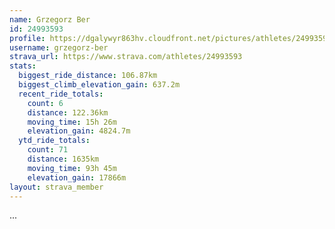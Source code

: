 ```yaml
---
name: Grzegorz Ber
id: 24993593
profile: https://dgalywyr863hv.cloudfront.net/pictures/athletes/24993593/7453165/11/large.jpg
username: grzegorz-ber
strava_url: https://www.strava.com/athletes/24993593
stats:
  biggest_ride_distance: 106.87km
  biggest_climb_elevation_gain: 637.2m
  recent_ride_totals:
    count: 6
    distance: 122.36km
    moving_time: 15h 26m
    elevation_gain: 4824.7m
  ytd_ride_totals:
    count: 71
    distance: 1635km
    moving_time: 93h 45m
    elevation_gain: 17866m
layout: strava_member
--- 
```

...
